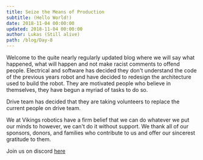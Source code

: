 ```yaml
---
title: Seize the Means of Production
subtitle: (Hello World!)
date: 2018-11-04 00:00:00
updated: 2018-11-04 00:00:00
author: Lukas (Still alive)
path: /blog/Day-8
---
```

Welcome to the quite nearly regularly updated blog where we will say what happened, what will happen
and not make racist comments to offend people. Electrical and software has decided they don't understand the code
of the previous years robot and have decided to redesign the architecture used to build the robot.
They are motivated people who believe in themselves, they have begun a myriad of tasks to do so.

Drive team has decided that they are taking volunteers to replace the current people on drive team.

We at Vikings robotics have a firm belief that we can do whatever we put our minds to however,
we can't do it without support. We thank all of our sponsors, donors, and families who contribute to us
and offer our sincerest gratitude to them.


Join us on discord <a href="https://discordapp.com/invite/RshDdxa">here</a>
